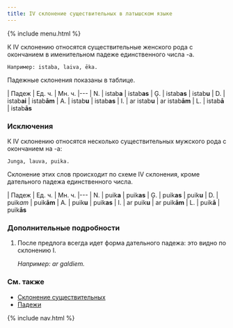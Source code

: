 ```yaml
---
title: IV склонение существительных в латышском языке
---
```


{% include menu.html %}

К IV склонению относятся существительные женского рода с окончанием в именительном падеже единственного числа -a.

    Например: istaba, laiva, ēka.

Падежные склонения показаны в таблице.

| Падеж | Ед. ч. | Мн. ч.
|---
| N. | istab**a** | istab**as**
| Ģ. | istab**as** | istab**u**
| D. | istab**ai** | istab**ām**
| A. | istab**u** | istab**as**
| I. | ar istab**u** | ar istab**ām**
| L. | istab**ā** | istab**ās**

### Исключения

К IV склонению относятся несколько существительных мужского рода с окончанием на -a:

    Junga, lauva, puika.

Склонение этих слов происходит по схеме IV склонения, кроме дательного падежа единственного числа.

| Падеж | Ед. ч. | Мн. ч.
|---
| N. | puik**a** | puik**as**
| Ģ. | puik**as** | puik**u**
| D. | puik*am* | puik**ām**
| A. | puik**u** | puik**as**
| I. | ar puik**u** | ar puik**ām**
| L. | puik**ā** | puik**ās**

### Дополнительные подробности

1. После предлога всегда идет форма дательного падежа: это видно по склонению I.

    _Например: ar galdiem._

### См. также

- [Склонение существительных](../)
- [Падежи](../../cases/)

{% include nav.html %}
